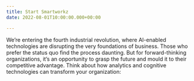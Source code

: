 ```yaml
---
title: Start Smartworkz
date: 2022-08-01T10:00:00.000+00:00

---
```

We’re entering the fourth industrial revolution, where AI-enabled technologies are disrupting the very foundations of business. Those who prefer the status quo find the process daunting. But for forward-thinking organizations, it’s an opportunity to grasp the future and mould it to their competitive advantage. Think about how analytics and cognitive technologies can transform your organization: